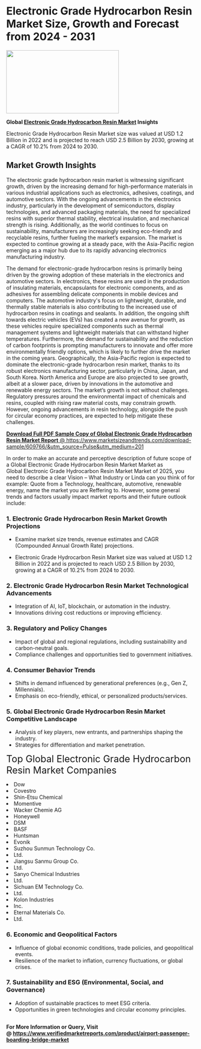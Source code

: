 <H1>Electronic Grade Hydrocarbon Resin Market Size, Growth and Forecast from 2024 - 2031</H1><img class="aligncenter size-medium wp-image-584254" src="https://thirdeyenews.in/wp-content/uploads/2024/09/Global-Market-Research-300x168.jpeg" alt="" width="300" height="168" /><p><strong>Global&nbsp;<a href="https://www.marketsizeandtrends.com/download-sample/609766/&amp;utm_source=Pulse&amp;utm_medium=201">Electronic Grade Hydrocarbon Resin Market</a> Insights</strong></p><p>Electronic Grade Hydrocarbon Resin Market size was valued at USD 1.2 Billion in 2022 and is projected to reach USD 2.5 Billion by 2030, growing at a CAGR of 10.2% from 2024 to 2030.</p><p><h2>Market Growth Insights</h2> <p>The electronic grade hydrocarbon resin market is witnessing significant growth, driven by the increasing demand for high-performance materials in various industrial applications such as electronics, adhesives, coatings, and automotive sectors. With the ongoing advancements in the electronics industry, particularly in the development of semiconductors, display technologies, and advanced packaging materials, the need for specialized resins with superior thermal stability, electrical insulation, and mechanical strength is rising. Additionally, as the world continues to focus on sustainability, manufacturers are increasingly seeking eco-friendly and recyclable resins, further fueling the market’s expansion. The market is expected to continue growing at a steady pace, with the Asia-Pacific region emerging as a major hub due to its rapidly advancing electronics manufacturing industry.</p> <p><a href="your-sample-link.com"></a></p> <p>The demand for electronic-grade hydrocarbon resins is primarily being driven by the growing adoption of these materials in the electronics and automotive sectors. In electronics, these resins are used in the production of insulating materials, encapsulants for electronic components, and as adhesives for assembling delicate components in mobile devices and computers. The automotive industry's focus on lightweight, durable, and thermally stable materials is also contributing to the increased use of hydrocarbon resins in coatings and sealants. In addition, the ongoing shift towards electric vehicles (EVs) has created a new avenue for growth, as these vehicles require specialized components such as thermal management systems and lightweight materials that can withstand higher temperatures. Furthermore, the demand for sustainability and the reduction of carbon footprints is prompting manufacturers to innovate and offer more environmentally friendly options, which is likely to further drive the market in the coming years. Geographically, the Asia-Pacific region is expected to dominate the electronic-grade hydrocarbon resin market, thanks to its robust electronics manufacturing sector, particularly in China, Japan, and South Korea. North America and Europe are also projected to see growth, albeit at a slower pace, driven by innovations in the automotive and renewable energy sectors. The market’s growth is not without challenges. Regulatory pressures around the environmental impact of chemicals and resins, coupled with rising raw material costs, may constrain growth. However, ongoing advancements in resin technology, alongside the push for circular economy practices, are expected to help mitigate these challenges. <p><a href="your-link-for-more-insights.com"></p><p><span class=""><strong>Download Full PDF Sample Copy of Global Electronic Grade Hydrocarbon Resin Market Report</strong> @ <a href="https://www.marketsizeandtrends.com/download-sample/609766/&amp;utm_source=Pulse&amp;utm_medium=201" target="_blank">https://www.marketsizeandtrends.com/download-sample/609766/&amp;utm_source=Pulse&amp;utm_medium=201</a></span></p><p>In order to make an accurate and perceptive description of future scope of a Global&nbsp;Electronic Grade Hydrocarbon Resin Market Market as Global&nbsp;Electronic Grade Hydrocarbon Resin Market Market of 2025, you need to describe a clear Vision &ndash; What Industry or Linda can you think of for example: Quote from a Technology, healthcare, automotive, renewable energy, name the market you are Reffering to. However, some general trends and factors usually impact market reports and their future outlook include:</p><h3>1.&nbsp;<strong>Electronic Grade Hydrocarbon Resin Market Growth Projections</strong></h3><ul><li>Examine market size trends, revenue estimates and CAGR (Compounded Annual Growth Rate) projections.</li><li><p>Electronic Grade Hydrocarbon Resin Market size was valued at USD 1.2 Billion in 2022 and is projected to reach USD 2.5 Billion by 2030, growing at a CAGR of 10.2% from 2024 to 2030.</p></li></ul><h3>2.&nbsp;<strong>Electronic Grade Hydrocarbon Resin Market Technological Advancements</strong></h3><ul><li>Integration of AI, IoT, blockchain, or automation in the industry.</li><li>Innovations driving cost reductions or improving efficiency.</li></ul><h3>3.&nbsp;<strong>Regulatory and Policy Changes</strong></h3><ul><li>Impact of global and regional regulations, including sustainability and carbon-neutral goals.</li><li>Compliance challenges and opportunities tied to government initiatives.</li></ul><h3>4.&nbsp;<strong>Consumer Behavior Trends</strong></h3><ul><li>Shifts in demand influenced by generational preferences (e.g., Gen Z, Millennials).</li><li>Emphasis on eco-friendly, ethical, or personalized products/services.</li></ul><h3>5.&nbsp;<strong>Global Electronic Grade Hydrocarbon Resin Market Competitive Landscape</strong></h3><ul><li>Analysis of key players, new entrants, and partnerships shaping the industry.</li><li>Strategies for differentiation and market penetration.</li></ul><p data-pm-slice="1 1 []"><span style="color: inherit; font-family: inherit; font-size: 25px;">Top Global Electronic Grade Hydrocarbon Resin Market Companies</span></p><div class="" data-test-id=""><p><li>Dow</li><li> Covestro</li><li> Shin-Etsu Chemical</li><li> Momentive</li><li> Wacker Chemie AG</li><li> Honeywell</li><li> DSM</li><li> BASF</li><li> Huntsman</li><li> Evonik</li><li> Suzhou Sunmun Technology Co.</li><li>Ltd.</li><li> Jiangsu Sanmu Group Co.</li><li> Ltd.</li><li> Sanyo Chemical Industries</li><li> Ltd.</li><li> Sichuan EM Technology Co.</li><li>Ltd.</li><li> Kolon Industries</li><li> Inc.</li><li> Eternal Materials Co.</li><li> Ltd.</li></p></div><h3>6.&nbsp;<strong>Economic and Geopolitical Factors</strong></h3><ul><li>Influence of global economic conditions, trade policies, and geopolitical events.</li><li>Resilience of the market to inflation, currency fluctuations, or global crises.</li></ul><h3>7.&nbsp;<strong>Sustainability and ESG (Environmental, Social, and Governance)</strong></h3><ul><li>Adoption of sustainable practices to meet ESG criteria.</li><li>Opportunities in green technologies and circular economy principles.</li></ul><h2><strong style="font-size: 14px;">For More Information or Query, Visit @&nbsp;</strong><a style="background-color: #ffffff; font-size: 14px;" href="https://www.marketsizeandtrends.com/report/electronic-grade-hydrocarbon-resin-market/" target="_blank">https://www.verifiedmarketreports.com/product/airport-passenger-boarding-bridge-market</a></h2>